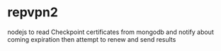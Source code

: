 # repvpn2
nodejs to read Checkpoint certificates from mongodb and notify about coming expiration then attempt to renew and send results
